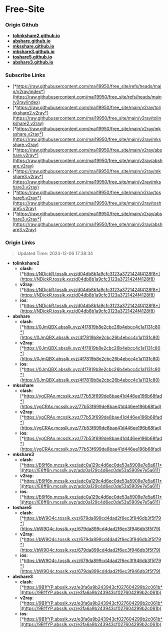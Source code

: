 # Free-Site

### Origin Github

- [**tolinkshare2.github.io**](https://github.com/tolinkshare2/tolinkshare2.github.io)
- [**abshare.github.io**](https://github.com/abshare/abshare.github.io)
- [**mksshare.github.io**](https://github.com/mksshare/mksshare.github.io)
- [**mkshare3.github.io**](https://github.com/mkshare3/mkshare3.github.io)
- [**toshare5.github.io**](https://github.com/toshare5/toshare5.github.io)
- [**abshare3.github.io**](https://github.com/abshare3/abshare3.github.io)

### Subscribe Links

- [*https://raw.githubusercontent.com/mai19950/free_site/refs/heads/main/v2ray/index*](https://raw.githubusercontent.com/mai19950/free_site/refs/heads/main/v2ray/index)
- [*https://raw.githubusercontent.com/mai19950/free_site/main/v2ray/tolinkshare2.v2ray*](https://raw.githubusercontent.com/mai19950/free_site/main/v2ray/tolinkshare2.v2ray)
- [*https://raw.githubusercontent.com/mai19950/free_site/main/v2ray/mksshare.v2ray*](https://raw.githubusercontent.com/mai19950/free_site/main/v2ray/mksshare.v2ray)
- [*https://raw.githubusercontent.com/mai19950/free_site/main/v2ray/abshare.v2ray*](https://raw.githubusercontent.com/mai19950/free_site/main/v2ray/abshare.v2ray)
- [*https://raw.githubusercontent.com/mai19950/free_site/main/v2ray/mkshare3.v2ray*](https://raw.githubusercontent.com/mai19950/free_site/main/v2ray/mkshare3.v2ray)
- [*https://raw.githubusercontent.com/mai19950/free_site/main/v2ray/toshare5.v2ray*](https://raw.githubusercontent.com/mai19950/free_site/main/v2ray/toshare5.v2ray)
- [*https://raw.githubusercontent.com/mai19950/free_site/main/v2ray/abshare3.v2ray*](https://raw.githubusercontent.com/mai19950/free_site/main/v2ray/abshare3.v2ray)

### Origin Links

> Updated Time: 2024-12-06 17:38:34

- **tolinkshare2**
  - **clash**: [*https://NDickR.tosslk.xyz/d04db8b1a9cfc3123a3721424f4128f8*](https://NDickR.tosslk.xyz/d04db8b1a9cfc3123a3721424f4128f8)
  - **v2ray**: [*https://NDickR.tosslk.xyz/d04db8b1a9cfc3123a3721424f4128f8*](https://NDickR.tosslk.xyz/d04db8b1a9cfc3123a3721424f4128f8)
  - **ios**: [*https://NDickR.tosslk.xyz/d04db8b1a9cfc3123a3721424f4128f8*](https://NDickR.tosslk.xyz/d04db8b1a9cfc3123a3721424f4128f8)
- **abshare**
  - **clash**: [*https://0JmQBX.absslk.xyz/4f7819b8e2cbc26b4ebcc4c1a1131c80*](https://0JmQBX.absslk.xyz/4f7819b8e2cbc26b4ebcc4c1a1131c80)
  - **v2ray**: [*https://0JmQBX.absslk.xyz/4f7819b8e2cbc26b4ebcc4c1a1131c80*](https://0JmQBX.absslk.xyz/4f7819b8e2cbc26b4ebcc4c1a1131c80)
  - **ios**: [*https://0JmQBX.absslk.xyz/4f7819b8e2cbc26b4ebcc4c1a1131c80*](https://0JmQBX.absslk.xyz/4f7819b8e2cbc26b4ebcc4c1a1131c80)
- **mksshare**
  - **clash**: [*https://ygCRAx.mcsslk.xyz/77b53f699de8bae41d446ee196b68fad*](https://ygCRAx.mcsslk.xyz/77b53f699de8bae41d446ee196b68fad)
  - **v2ray**: [*https://ygCRAx.mcsslk.xyz/77b53f699de8bae41d446ee196b68fad*](https://ygCRAx.mcsslk.xyz/77b53f699de8bae41d446ee196b68fad)
  - **ios**: [*https://ygCRAx.mcsslk.xyz/77b53f699de8bae41d446ee196b68fad*](https://ygCRAx.mcsslk.xyz/77b53f699de8bae41d446ee196b68fad)
- **mkshare3**
  - **clash**: [*https://E6ff6n.mcsslk.xyz/adc0a129c4d6ec0de53a5909e7e5a611*](https://E6ff6n.mcsslk.xyz/adc0a129c4d6ec0de53a5909e7e5a611)
  - **v2ray**: [*https://E6ff6n.mcsslk.xyz/adc0a129c4d6ec0de53a5909e7e5a611*](https://E6ff6n.mcsslk.xyz/adc0a129c4d6ec0de53a5909e7e5a611)
  - **ios**: [*https://E6ff6n.mcsslk.xyz/adc0a129c4d6ec0de53a5909e7e5a611*](https://E6ff6n.mcsslk.xyz/adc0a129c4d6ec0de53a5909e7e5a611)
- **toshare5**
  - **clash**: [*https://bW9O4c.tosslk.xyz/679da899cd4dad2f6ec3f946db3f5f79*](https://bW9O4c.tosslk.xyz/679da899cd4dad2f6ec3f946db3f5f79)
  - **v2ray**: [*https://bW9O4c.tosslk.xyz/679da899cd4dad2f6ec3f946db3f5f79*](https://bW9O4c.tosslk.xyz/679da899cd4dad2f6ec3f946db3f5f79)
  - **ios**: [*https://bW9O4c.tosslk.xyz/679da899cd4dad2f6ec3f946db3f5f79*](https://bW9O4c.tosslk.xyz/679da899cd4dad2f6ec3f946db3f5f79)
- **abshare3**
  - **clash**: [*https://9B1fYP.absslk.xyz/e3fa6a9b243943cf027604299b2c061b*](https://9B1fYP.absslk.xyz/e3fa6a9b243943cf027604299b2c061b)
  - **v2ray**: [*https://9B1fYP.absslk.xyz/e3fa6a9b243943cf027604299b2c061b*](https://9B1fYP.absslk.xyz/e3fa6a9b243943cf027604299b2c061b)
  - **ios**: [*https://9B1fYP.absslk.xyz/e3fa6a9b243943cf027604299b2c061b*](https://9B1fYP.absslk.xyz/e3fa6a9b243943cf027604299b2c061b)
